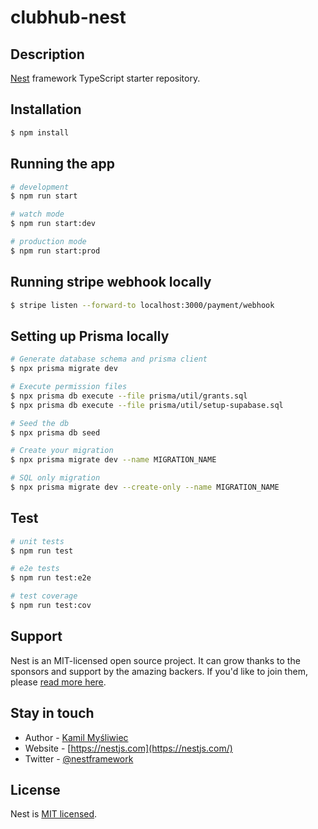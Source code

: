 # clubhub-nest

## Description

[Nest](https://github.com/nestjs/nest) framework TypeScript starter repository.

## Installation

```bash
$ npm install
```

## Running the app

```bash
# development
$ npm run start

# watch mode
$ npm run start:dev

# production mode
$ npm run start:prod
```
## Running stripe webhook locally
```bash
$ stripe listen --forward-to localhost:3000/payment/webhook
```

## Setting up Prisma locally
```bash
# Generate database schema and prisma client
$ npx prisma migrate dev

# Execute permission files
$ npx prisma db execute --file prisma/util/grants.sql
$ npx prisma db execute --file prisma/util/setup-supabase.sql

# Seed the db
$ npx prisma db seed

# Create your migration
$ npx prisma migrate dev --name MIGRATION_NAME

# SQL only migration
$ npx prisma migrate dev --create-only --name MIGRATION_NAME
```

## Test

```bash
# unit tests
$ npm run test

# e2e tests
$ npm run test:e2e

# test coverage
$ npm run test:cov
```

## Support

Nest is an MIT-licensed open source project. It can grow thanks to the sponsors and support by the amazing backers. If you'd like to join them, please [read more here](https://docs.nestjs.com/support).

## Stay in touch

- Author - [Kamil Myśliwiec](https://kamilmysliwiec.com)
- Website - [https://nestjs.com](https://nestjs.com/)
- Twitter - [@nestframework](https://twitter.com/nestframework)

## License

Nest is [MIT licensed](LICENSE).
